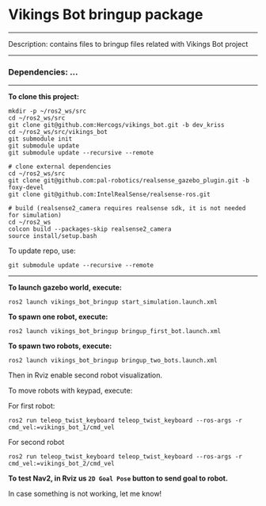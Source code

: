 # Vikings Bot bringup package
<hr>
Description: contains files to bringup files related with Vikings Bot project
<hr>

### Dependencies: ...

<hr>

__To clone this project:__
```
mkdir -p ~/ros2_ws/src
cd ~/ros2_ws/src
git clone git@github.com:Hercogs/vikings_bot.git -b dev_kriss
cd ~/ros2_ws/src/vikings_bot
git submodule init
git submodule update
git submodule update --recursive --remote

# clone external dependencies
cd ~/ros2_ws/src
git clone git@github.com:pal-robotics/realsense_gazebo_plugin.git -b foxy-devel
git clone git@github.com:IntelRealSense/realsense-ros.git

# build (realsense2_camera requires realsense sdk, it is not needed for simulation)
cd ~/ros2_ws
colcon build --packages-skip realsense2_camera
source install/setup.bash
```
To update repo, use:
```
git submodule update --recursive --remote
```


<hr>

__To launch gazebo world, execute:__
```
ros2 launch vikings_bot_bringup start_simulation.launch.xml
```

__To spawn one robot, execute:__
```
ros2 launch vikings_bot_bringup bringup_first_bot.launch.xml
```

__To spawn two robots, execute:__
```
ros2 launch vikings_bot_bringup bringup_two_bots.launch.xml
```
Then in Rviz enable second robot visualization.

To move robots with keypad, execute:

For first robot:
```
ros2 run teleop_twist_keyboard teleop_twist_keyboard --ros-args -r cmd_vel:=vikings_bot_1/cmd_vel
```

For second robot
```
ros2 run teleop_twist_keyboard teleop_twist_keyboard --ros-args -r cmd_vel:=vikings_bot_2/cmd_vel
```

__To test Nav2, in Rviz us `2D Goal Pose` button to send goal to robot.__


In case something is not working, let me know!




